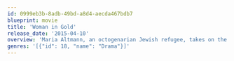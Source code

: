 ```yaml
---
id: 0999eb3b-8adb-49bd-a8d4-aecda467bdb7
blueprint: movie
title: 'Woman in Gold'
release_date: '2015-04-10'
overview: 'Maria Altmann, an octogenarian Jewish refugee, takes on the Austrian government to recover a world famous painting of her aunt plundered by the Nazis during World War II, she believes rightfully belongs to her family. She did so not just to regain what was rightfully hers, but also to obtain some measure of justice for the death, destruction, and massive art theft perpetrated by the Nazis.'
genres: '[{"id": 18, "name": "Drama"}]'
---
```

